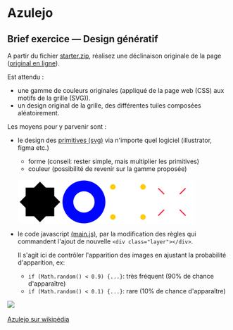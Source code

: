 # Azulejo

## Brief exercice — Design génératif

A partir du fichier [starter.zip](./starter.zip?raw=true), réalisez une déclinaison originale de la page ([original en ligne](https://jniac.github.io/education/javascript/azulejos/starter/)).

Est attendu : 
- une gamme de couleurs originales (appliqué de la page web (CSS) aux motifs de la grille (SVG)).
- un design original de la grille, des différentes tuiles composées aléatoirement.

Les moyens pour y parvenir sont :
- le design des [primitives (svg)](./starter/assets) via n'importe quel logiciel (illustrator, figma etc.)
	- forme (conseil: rester simple, mais multiplier les primitives)
	- couleur (possibilité de revenir sur la gamme proposée)
  <br>
  <div style="display: flex; width: 100%">
	<img width="100px" src="starter/assets/bigstar.svg">
	<img width="100px" src="starter/assets/circle.svg">
	<img width="100px" src="starter/assets/four.svg">
	<img width="100px" src="starter/assets/redline-3.svg">
  </div>
- le code javascript [(main.js)](./starter/main.js#L56-L71), par la modification des règles qui commandent l'ajout de nouvelle `<div class="layer"></div>`.

  Il s'agit ici de contrôler l'apparition des images en ajustant la probabilité d'apparition, ex:
  - `if (Math.random() < 0.9) {...}`: très fréquent (90% de chance d'apparaître)
  - `if (Math.random() < 0.1) {...}`: rare (10% de chance d'apparaître)

<image src='./azulejos.jpg' width='500'>

[Azulejo sur wikipédia](https://en.wikipedia.org/wiki/Azulejo)
